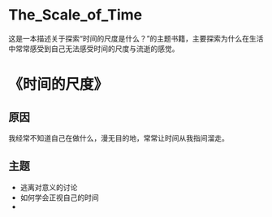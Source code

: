 # The_Scale_of_Time
这是一本描述关于探索“时间的尺度是什么？”的主题书籍，主要探索为什么在生活中常常感受到自己无法感受时间的尺度与流逝的感觉。

# 《时间的尺度》

## 原因

我经常不知道自己在做什么，漫无目的地，常常让时间从我指间溜走。

## 主题

- 逃离对意义的讨论
- 如何学会正视自己的时间
- 
